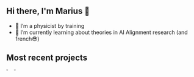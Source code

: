 ## Hi there, I'm Marius 👋

<!--
**MariusWenk/MariusWenk** is a ✨ _special_ ✨ repository because its `README.md` (this file) appears on your GitHub profile.

Here are some ideas to get you started:

- 🔭 I’m currently working on ...
- 🌱 I’m currently learning ...
- 👯 I’m looking to collaborate on ...
- 🤔 I’m looking for help with ...
- 💬 Ask me about ...
- 📫 How to reach me: ...
- 😄 Pronouns: ...
- ⚡ Fun fact: ...
-->

- 🔭 I’m a physicist by training
- 🌱 I’m currently learning about theories in AI Alignment research (and french😎)

## Most recent projects
<div style="display:flex;flex-direction:row;overflow-y:scroll;">
  <a href="https://github.com/MariusWenk/Tempel-des-Schreckens">
    <img src="https://github-readme-stats.vercel.app/api/pin/?username=MariusWenk&repo=Tempel-des-Schreckens" style="width:40%"/>
  </a>
  <a href="https://github.com/MariusWenk/Scientific-Programming-Python">
    <img src="https://github-readme-stats.vercel.app/api/pin/?username=MariusWenk&repo=Scientific-Programming-Python" style="width:40%"/>
  </a>
<div>
